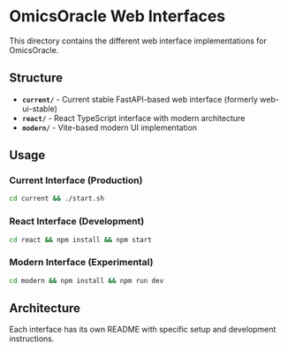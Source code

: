 # OmicsOracle Web Interfaces

This directory contains the different web interface implementations for OmicsOracle.

## Structure

- **`current/`** - Current stable FastAPI-based web interface (formerly web-ui-stable)
- **`react/`** - React TypeScript interface with modern architecture
- **`modern/`** - Vite-based modern UI implementation

## Usage

### Current Interface (Production)
```bash
cd current && ./start.sh
```

### React Interface (Development)
```bash
cd react && npm install && npm start
```

### Modern Interface (Experimental)
```bash
cd modern && npm install && npm run dev
```

## Architecture

Each interface has its own README with specific setup and development instructions.
